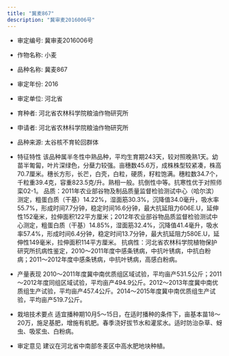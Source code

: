 ```yaml
---
title: "冀麦867"
description: "冀审麦2016006号"
---
```

* 审定编号:  冀审麦2016006号

*  作物名称:  小麦

*  品种名称:  冀麦867

*  审定年份:  2016

*  审定单位:  河北省

* 育种者:  河北省农林科学院粮油作物研究所

*  申请者:  河北省农林科学院粮油作物研究所

*  品种来源:  太谷核不育轮回群体

*  特征特性
该品种属半冬性中熟品种，平均生育期243天，较对照晚熟1天。幼苗半匍匐，叶片深绿色，分蘖力较强。亩穗数45.6万，成株株型较紧凑，株高70.7厘米。穗长方形，长芒，白壳，白粒，硬质，籽粒饱满。穗粒数34.7个，千粒重39.4克，容重823.5克/升。熟相一般。抗倒性中等。抗寒性优于对照师栾02-1。
品质：2011年农业部谷物及制品质量监督检验测试中心（哈尔滨）测定，粗蛋白质（干基）14.22%，湿面筋30.3%，沉降值34.0毫升，吸水率55.7%，形成时间7.7分钟，稳定时间16.6分钟，最大抗延阻力606E.U，延伸性152毫米，拉伸面积122平方厘米；2012年农业部谷物品质监督检验测试中心测定，粗蛋白质（干基）14.85%，湿面筋32.4%，沉降值41.4毫升，吸水率57.4%，形成时间6.4分钟，稳定时间13.7分钟，最大抗延阻力580E.U，延伸性149毫米，拉伸面积114平方厘米。
抗病性：河北省农林科学院植物保护研究所抗病性鉴定，2010～2011年度中感条锈病，中抗叶锈病，中抗白粉病；2011～2012年度中感条锈病，中抗叶锈病，高感白粉病。

*  产量表现
2010～2011年度冀中南优质组区域试验，平均亩产531.5公斤；2011～2012年度同组区域试验，平均亩产494.9公斤。2012～2013年度冀中南优质组生产试验，平均亩产457.4公斤。2014～2015年度冀中南优质组生产试验，平均亩产519.7公斤。

*  栽培技术要点
适宜播种期10月5～15日，在适时播种的条件下，亩基本苗18～20万，施足基肥，增施有机肥。春季浇好拔节水和灌浆水。适时防治杂草、蚜虫、吸浆虫、白粉病。

*  审定意见
建议在河北省中南部冬麦区中高水肥地块种植。
